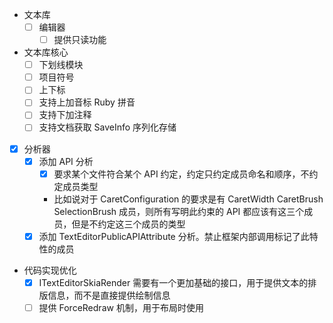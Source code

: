 ﻿- 文本库
  - [ ] 编辑器
    - [ ] 提供只读功能

- 文本库核心
  - [ ] 下划线模块
  - [ ] 项目符号
  - [ ] 上下标
  - [ ] 支持上加音标 Ruby 拼音
  - [ ] 支持下加注释
  - [ ] 支持文档获取 SaveInfo 序列化存储

- [x] 分析器
  - [x] 添加 API 分析
    - [x] 要求某个文件符合某个 API 约定，约定只约定成员命名和顺序，不约定成员类型
    - 比如说对于 CaretConfiguration 的要求是有 CaretWidth CaretBrush SelectionBrush 成员，则所有写明此约束的 API 都应该有这三个成员，但是不约定这三个成员的类型
  - [x] 添加 TextEditorPublicAPIAttribute 分析。禁止框架内部调用标记了此特性的成员

- 代码实现优化
  - [x] ITextEditorSkiaRender 需要有一个更加基础的接口，用于提供文本的排版信息，而不是直接提供绘制信息
  - [ ] 提供 ForceRedraw 机制，用于布局时使用